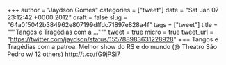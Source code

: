 
+++
author = "Jaydson Gomes"
categories = ["tweet"]
date = "Sat Jan 07 23:12:42 +0000 2012"
draft = false
slug = "64a0f5042b384962e807199dffdc71897e828a4f"
tags = ["tweet"]
title = """Tangos e Tragédias com a ..."""
tweet = true
micro = true
tweet_url = "https://twitter.com/jaydson/status/155788983631228928"
+++
Tangos e Tragédias com a patroa. Melhor show do RS e do mundo (@ Theatro São Pedro w/ 12 others) http://t.co/fG9jPSi7
